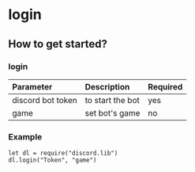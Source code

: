 # login



## How to get started?

### login

| Parameter | Description | Required |
| :--- | :--- | :--- |
| discord bot token | to start the bot | yes |
| game | set bot's game | no |

### Example

```text
let dl = require("discord.lib")
dl.login("Token", "game")
```



